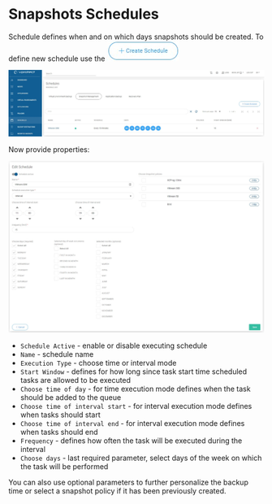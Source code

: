 # Snapshots Schedules

Schedule defines when and on which days snapshots should be created. To define new schedule use the ![](../../.gitbook/assets/icon-createschedule%20%282%29.jpg)

![](../../.gitbook/assets/snapshot-management-schedules%20%281%29.jpg)

Now provide properties:

![](../../.gitbook/assets/snapshot-management-schedules-properties%20%281%29.jpg)

* `Schedule Active` - enable or disable executing schedule
* `Name` - schedule name
* `Execution Type` - choose time or interval mode
* `Start Window` - defines for how long since task start time scheduled tasks are allowed to be executed
* `Choose time of day` - for time execution mode defines when the task should be added to the queue
* `Choose time of interval start` - for interval execution mode defines when tasks should start
* `Choose time of interval end` - for interval execution mode defines when tasks should end
* `Frequency` - defines how often the task will be executed during the interval
* `Choose days` - last required parameter, select days of the week on which the task will be performed

You can also use optional parameters to further personalize the backup time or select a snapshot policy if it has been previously created.

